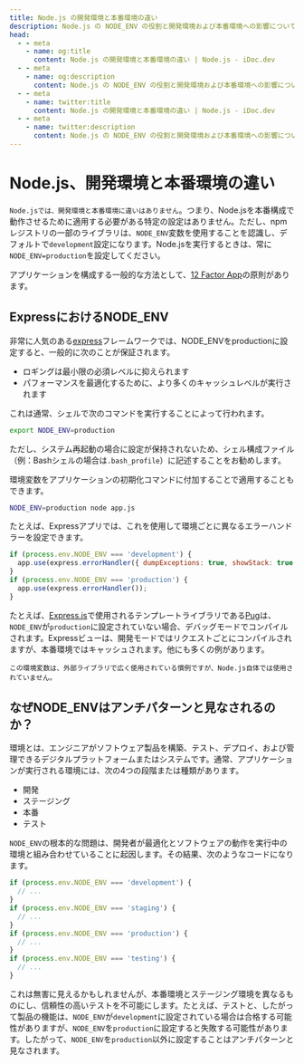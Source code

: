 ```yaml
---
title: Node.js の開発環境と本番環境の違い
description: Node.js の NODE_ENV の役割と開発環境および本番環境への影響について理解する。
head:
  - - meta
    - name: og:title
      content: Node.js の開発環境と本番環境の違い | Node.js - iDoc.dev
  - - meta
    - name: og:description
      content: Node.js の NODE_ENV の役割と開発環境および本番環境への影響について理解する。
  - - meta
    - name: twitter:title
      content: Node.js の開発環境と本番環境の違い | Node.js - iDoc.dev
  - - meta
    - name: twitter:description
      content: Node.js の NODE_ENV の役割と開発環境および本番環境への影響について理解する。
---
```



# Node.js、開発環境と本番環境の違い

`Node.jsでは、開発環境と本番環境に違いはありません`。つまり、Node.jsを本番構成で動作させるために適用する必要がある特定の設定はありません。ただし、npmレジストリの一部のライブラリは、`NODE_ENV`変数を使用することを認識し、デフォルトで`development`設定になります。Node.jsを実行するときは、常に`NODE_ENV=production`を設定してください。

アプリケーションを構成する一般的な方法として、[12 Factor App](https://12factor.net)の原則があります。

## ExpressにおけるNODE_ENV

非常に人気のある[express](https://expressjs.com)フレームワークでは、NODE_ENVをproductionに設定すると、一般的に次のことが保証されます。

+ ロギングは最小限の必須レベルに抑えられます
+ パフォーマンスを最適化するために、より多くのキャッシュレベルが実行されます

これは通常、シェルで次のコマンドを実行することによって行われます。

```bash
export NODE_ENV=production
```

ただし、システム再起動の場合に設定が保持されないため、シェル構成ファイル（例：Bashシェルの場合は`.bash_profile`）に記述することをお勧めします。

環境変数をアプリケーションの初期化コマンドに付加することで適用することもできます。

```bash
NODE_ENV=production node app.js
```

たとえば、Expressアプリでは、これを使用して環境ごとに異なるエラーハンドラーを設定できます。

```javascript
if (process.env.NODE_ENV === 'development') {
  app.use(express.errorHandler({ dumpExceptions: true, showStack: true }));
}
if (process.env.NODE_ENV === 'production') {
  app.use(express.errorHandler());
}
```

たとえば、[Express.js](https://expressjs.com)で使用されるテンプレートライブラリである[Pug](https://pugjs.org)は、`NODE_ENV`が`production`に設定されていない場合、デバッグモードでコンパイルされます。Expressビューは、開発モードではリクエストごとにコンパイルされますが、本番環境ではキャッシュされます。他にも多くの例があります。

`この環境変数は、外部ライブラリで広く使用されている慣例ですが、Node.js自体では使用されていません。`

## なぜNODE_ENVはアンチパターンと見なされるのか？

環境とは、エンジニアがソフトウェア製品を構築、テスト、デプロイ、および管理できるデジタルプラットフォームまたはシステムです。通常、アプリケーションが実行される環境には、次の4つの段階または種類があります。

+ 開発
+ ステージング
+ 本番
+ テスト

`NODE_ENV`の根本的な問題は、開発者が最適化とソフトウェアの動作を実行中の環境と組み合わせていることに起因します。その結果、次のようなコードになります。

```javascript
if (process.env.NODE_ENV === 'development') {
  // ...
}
if (process.env.NODE_ENV === 'staging') {
  // ...
}
if (process.env.NODE_ENV === 'production') {
  // ...
}
if (process.env.NODE_ENV === 'testing') {
  // ...
}
```

これは無害に見えるかもしれませんが、本番環境とステージング環境を異なるものにし、信頼性の高いテストを不可能にします。たとえば、テストと、したがって製品の機能は、`NODE_ENV`が`development`に設定されている場合は合格する可能性がありますが、`NODE_ENV`を`production`に設定すると失敗する可能性があります。したがって、`NODE_ENV`を`production`以外に設定することはアンチパターンと見なされます。

